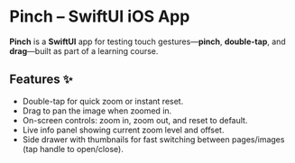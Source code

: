 # Pinch – SwiftUI iOS App

**Pinch** is a **SwiftUI** app for testing touch gestures—**pinch**, **double-tap**, and **drag**—built as part of a learning course.

## Features ✨   
- Double-tap for quick zoom or instant reset.
- Drag to pan the image when zoomed in.
- On-screen controls: zoom in, zoom out, and reset to default.
- Live info panel showing current zoom level and offset.
- Side drawer with thumbnails for fast switching between pages/images (tap handle to open/close).
